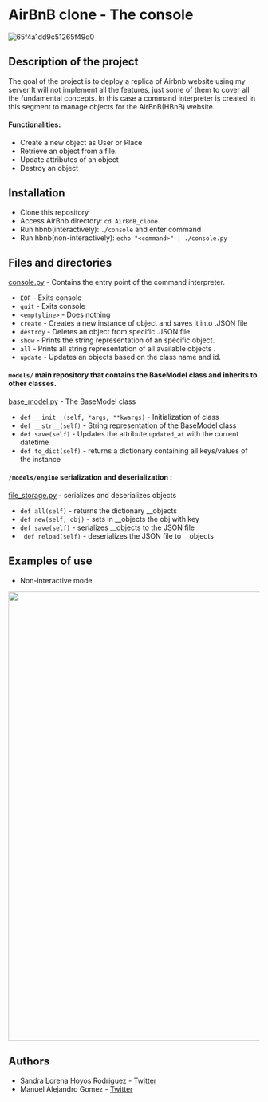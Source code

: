 #  AirBnB clone - The console
![65f4a1dd9c51265f49d0](https://user-images.githubusercontent.com/25884337/140618660-12cbf53d-6ab2-4f48-9f3a-32cda5a23817.png)
## Description of the project
The goal of the project is to deploy a replica of Airbnb website using my
server It will not implement all the features, just some of them to cover all
the fundamental concepts.
In this case a command interpreter is created in this segment to manage objects for the AirBnB(HBnB) website.

#### Functionalities:
* Create a new object as User or Place
* Retrieve an object from a file.
* Update attributes of an object
* Destroy an object

## Installation
* Clone this repository
* Access AirBnb directory: `cd AirBnB_clone`
* Run hbnb(interactively): `./console` and enter command
* Run hbnb(non-interactively): `echo "<command>" | ./console.py`

## Files and directories
[console.py](console.py) - Contains the entry point of the command interpreter. 
* `EOF` - Exits console 
* `quit` - Exits console
* `<emptyline>` - Does nothing
* `create` - Creates a new instance of object and saves it into .JSON file
* `destroy` - Deletes an object from specific .JSON file
* `show` - Prints the string representation of an specific object.
* `all` - Prints all string representation of all available objects .
* `update` - Updates an objects based on the class name and id.

#### `models/` main repository that contains the BaseModel class and inherits to other classes.
[base_model.py](/models/base_model.py) - The BaseModel class
* `def __init__(self, *args, **kwargs)` - Initialization of class
* `def __str__(self)` - String representation of the BaseModel class
* `def save(self)` - Updates the attribute `updated_at` with the current datetime
* `def to_dict(self)` - returns a dictionary containing all keys/values of the instance

#### `/models/engine` serialization and deserialization :
[file_storage.py](/models/engine/file_storage.py) - serializes and deserializes objects
* `def all(self)` - returns the dictionary __objects
* `def new(self, obj)` - sets in __objects the obj with key
* `def save(self)` - serializes __objects to the JSON file
* ` def reload(self)` -  deserializes the JSON file to __objects

## Examples of use

- Non-interactive mode

<img src = "https://media.discordapp.net/attachments/870783334425440266/907636241401516042/unknown.png" width = "900"/>


## Authors
* Sandra Lorena Hoyos Rodriguez - [Twitter](https://twitter.com/Sandra74398130)
* Manuel Alejandro Gomez - [Twitter](https://twitter.com/ManoloGomez08)
